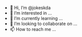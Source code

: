 - 👋 Hi, I’m @jokeskda
- 👀 I’m interested in ...
- 🌱 I’m currently learning ...
- 💞️ I’m looking to collaborate on ...
- 📫 How to reach me ...

<!---
jokeskda/jokeskda is a ✨ special ✨ repository because its `README.md` (this file) a
dasdfag
g
a


print(""dwadfawd










)
You can click the Preview link to take a look at your changes.
--->
